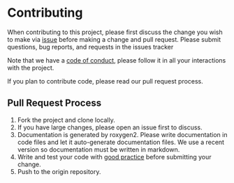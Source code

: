 # Contributing

When contributing to this project, please first discuss the change you wish to make via [issue](https://github.com/kauedesousa/gosset/issues) before making a change and pull request. Please submit questions, bug reports, and requests in the issues tracker

Note that we have a [code of conduct](https://kauedesousa.github.io/ClimMobTools/CODE_OF_CONDUCT.html), please follow it in all your interactions with the project.

If you plan to contribute code, please read our pull request process.

## Pull Request Process

1. Fork the project and clone locally.
2. If you have large changes, please open an issue first to discuss.
3. Documentation is generated by roxygen2. Please write documentation in code files and let it auto-generate documentation files. We use a recent version so documentation must be written in markdown.
4. Write and test your code with [good practice](https://www.r-bloggers.com/r-code-best-practices/) before submitting your change.
5. Push to the origin repository.